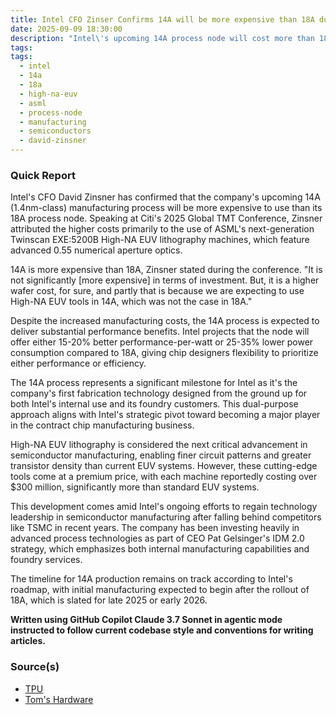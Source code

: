 ```yaml
---
title: Intel CFO Zinser Confirms 14A will be more expensive than 18A due to High EUV Tools
date: 2025-09-09 18:30:00
description: "Intel\'s upcoming 14A process node will cost more than 18A due to High-NA EUV lithography tools, but promises 15-20% better performance-per-watt or 25-35% lower power consumption."
tags:
tags:
  - intel
  - 14a
  - 18a
  - high-na-euv
  - asml
  - process-node
  - manufacturing
  - semiconductors
  - david-zinsner
---
```


### Quick Report

Intel\'s CFO David Zinsner has confirmed that the company\'s upcoming 14A (1.4nm-class) manufacturing process will be more expensive to use than its 18A process node. Speaking at Citi\'s 2025 Global TMT Conference, Zinsner attributed the higher costs primarily to the use of ASML\'s next-generation Twinscan EXE:5200B High-NA EUV lithography machines, which feature advanced 0.55 numerical aperture optics.

<!-- more -->

14A is more expensive than 18A, Zinsner stated during the conference. "It is not significantly [more expensive] in terms of investment. But, it is a higher wafer cost, for sure, and partly that is because we are expecting to use High-NA EUV tools in 14A, which was not the case in 18A."

Despite the increased manufacturing costs, the 14A process is expected to deliver substantial performance benefits. Intel projects that the node will offer either 15-20% better performance-per-watt or 25-35% lower power consumption compared to 18A, giving chip designers flexibility to prioritize either performance or efficiency.

The 14A process represents a significant milestone for Intel as it\'s the company\'s first fabrication technology designed from the ground up for both Intel\'s internal use and its foundry customers. This dual-purpose approach aligns with Intel\'s strategic pivot toward becoming a major player in the contract chip manufacturing business.

High-NA EUV lithography is considered the next critical advancement in semiconductor manufacturing, enabling finer circuit patterns and greater transistor density than current EUV systems. However, these cutting-edge tools come at a premium price, with each machine reportedly costing over $300 million, significantly more than standard EUV systems.

This development comes amid Intel\'s ongoing efforts to regain technology leadership in semiconductor manufacturing after falling behind competitors like TSMC in recent years. The company has been investing heavily in advanced process technologies as part of CEO Pat Gelsinger\'s IDM 2.0 strategy, which emphasizes both internal manufacturing capabilities and foundry services.

The timeline for 14A production remains on track according to Intel\'s roadmap, with initial manufacturing expected to begin after the rollout of 18A, which is slated for late 2025 or early 2026.

**Written using GitHub Copilot Claude 3.7 Sonnet in agentic mode instructed to follow current codebase style and conventions for writing articles.**

### Source(s)

- [TPU][def]
- [Tom\'s Hardware][def2]

[def]: https://www.techpowerup.com/340784/intel-14a-node-expected-to-cost-more-than-18a-driven-by-high-na-euv
[def2]: https://www.tomshardware.com/tech-industry/semiconductors/intel-cfo-confirms-that-14a-will-be-more-expensive-to-use-than-18a-intel-expects-14a-fabrication-process-to-offer-15-20-percent-better-performance-per-watt-or-25-35-percent-lower-power-consumption-compared-to-18a
